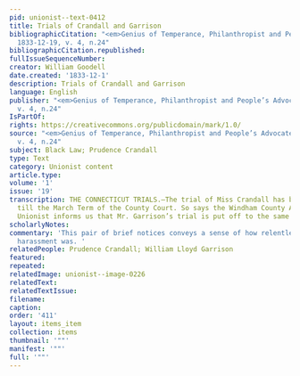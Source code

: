 ```yaml
---
pid: unionist--text-0412
title: Trials of Crandall and Garrison
bibliographicCitation: "<em>Genius of Temperance, Philanthropist and People’s Advocate</em>
  1833-12-19, v. 4, n.24"
bibliographicCitation.republished: 
fullIssueSequenceNumber: 
creator: William Goodell
date.created: '1833-12-1'
description: Trials of Crandall and Garrison
language: English
publisher: "<em>Genius of Temperance, Philanthropist and People’s Advocate</em> 1833-12-19,
  v. 4, n.24"
IsPartOf: 
rights: https://creativecommons.org/publicdomain/mark/1.0/
source: "<em>Genius of Temperance, Philanthropist and People’s Advocate</em> 1833-12-19,
  v. 4, n.24"
subject: Black Law; Prudence Crandall
type: Text
category: Unionist content
article.type: 
volume: '1'
issue: '19'
transcription: THE CONNECTICUT TRIALS.—The trial of Miss Crandall has been postponed
  till the March Term of the County Court. So says the Windham County Advertiser.<br>The
  Unionist informs us that Mr. Garrison’s trial is put off to the same time.<br>
scholarlyNotes: 
commentary: 'This pair of brief notices conveys a sense of how relentless the legal
  harassment was. '
relatedPeople: Prudence Crandall; William Lloyd Garrison
featured: 
repeated: 
relatedImage: unionist--image-0226
relatedText: 
relatedTextIssue: 
filename: 
caption: 
order: '411'
layout: items_item
collection: items
thumbnail: '""'
manifest: '""'
full: '""'
---
```


